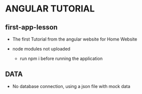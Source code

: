 # ANGULAR TUTORIAL
## first-app-lesson

- The first Tutorial from the angular website for Home Website

- node modules not uploaded
  - run npm i before running the application

## DATA
- No database connection, using a json file with mock data

